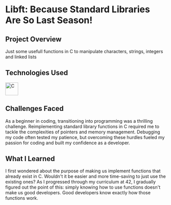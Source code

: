 # **Libft: Because Standard Libraries Are So Last Season!**

## **Project Overview**
Just some usefull functions in C to manipulate characters, strings, integers and linked lists

## **Technologies Used**

<img src="https://cdn.worldvectorlogo.com/logos/c-1.svg" alt="C" width="40" height="40"/>

## **Challenges Faced**

As a beginner in coding, transitioning into programming was a thrilling challenge. Reimplementing standard library functions in C required me to tackle the complexities of pointers and memory management. Debugging my code often tested my patience, but overcoming these hurdles fueled my passion for coding and built my confidence as a developer.

## **What I Learned**

I first wondered about the purpose of making us implement functions that already exist in C. Wouldn't it be easier and more time-saving to just use the existing ones?
As I progressed through my curriculum at 42, I gradually figured out the point of this: simply knowing how to use functions doesn't make us good developers. Good developers know exactly how those functions work.
